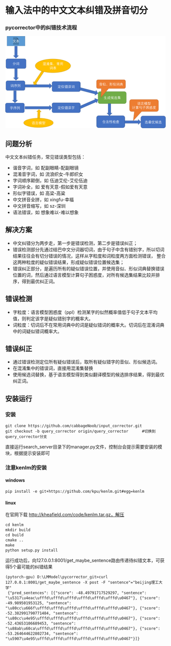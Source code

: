 # 输入法中的中文文本纠错及拼音切分
### pycorrector中的纠错技术流程
![struct image](./docs/git_image/文本校对结构图.png)

## 问题分析
中文文本纠错任务，常见错误类型包括：
- 谐音字词，如 配副眼睛-配副眼镜
- 混淆音字词，如 流浪织女-牛郎织女
- 字词顺序颠倒，如 伍迪艾伦-艾伦伍迪
- 字词补全，如 爱有天意-假如爱有天意
- 形似字错误，如 高梁-高粱
- 中文拼音全拼，如 xingfu-幸福
- 中文拼音缩写，如 sz-深圳
- 语法错误，如 想象难以-难以想象
## 解决方案
- 中文纠错分为两步走，第一步是错误检测，第二步是错误纠正；
- 错误检测部分先通过结巴中文分词器切词，由于句子中含有错别字，所以切词结果往往会有切分错误的情况，这样从字粒度和词粒度两方面检测错误， 整合这两种粒度的疑似错误结果，形成疑似错误位置候选集；
- 错误纠正部分，是遍历所有的疑似错误位置，并使用音似、形似词典替换错误位置的词，然后通过语言模型计算句子困惑度，对所有候选集结果比较并排序，得到最优纠正词。
## 错误检测
- 字粒度：语言模型困惑度（ppl）检测某字的似然概率值低于句子文本平均值，则判定该字是疑似错别字的概率大。
- 词粒度：切词后不在常用词典中的词是疑似错词的概率大。切词后在混淆词典中的词疑似错词概率大。
## 错误纠正
- 通过错误检测定位所有疑似错误后，取所有疑似错字的音似、形似候选词。
- 在混淆集中的错误词，直接用混淆集替换
- 使用候选词替换，基于语言模型得到类似翻译模型的候选排序结果，得到最优纠正词。
## 安装运行
### 安装
```
git clone https://github.com/cabbageNoob/input_corrector.git
git checkout -b query_corrector origin/query_corrector      #切换到query_corrector分支
```
直接运行search_server目录下的manager.py文件，控制台会提示需要安装的模块，根据提示安装即可
### 注意kenlm的安装
#### windows
```
pip install -e git+https://github.com/kpu/kenlm.git#egg=kenlm
```
#### linux
在官网下载 http://kheafield.com/code/kenlm.tar.gz，解压
```
cd kenlm
mkdir build
cd build
cmake ..
make
python setup.py install
```
运行成功后，向127.0.0.1:8001/get_maybe_sentence路由传递待纠错文本，可获得5个最可能的纠错结果
```
(pytorch-gpu) D:\LMModel\pycorrector_git>curl 127.0.0.1:8001/get_maybe_sentence -X post -F "sentence"="beijing理工大学"
 {"pred_sentences": [{"score": -48.49791717529297, "sentence": "\u5317\u4eac\ufffd\ufffd\ufffd\ufffd\ufffd\ufffd\u0467"}, {"score": -49.989501953125, "sentence": "\u80cc\u666f\ufffd\ufffd\ufffd\ufffd\ufffd\ufffd\u0467"}, {"score": -52.382991790771484, "sentence": "\u80cc\u4e95\ufffd\ufffd\ufffd\ufffd\ufffd\ufffd\u0467"}, {"score": -52.43653106689453, "sentence": "\u88ab\u60ca\ufffd\ufffd\ufffd\ufffd\ufffd\ufffd\u0467"}, {"score": -53.264644622802734, "sentence": "\u5907\u4e95\ufffd\ufffd\ufffd\ufffd\ufffd\ufffd\u0467"}]}
 ```
